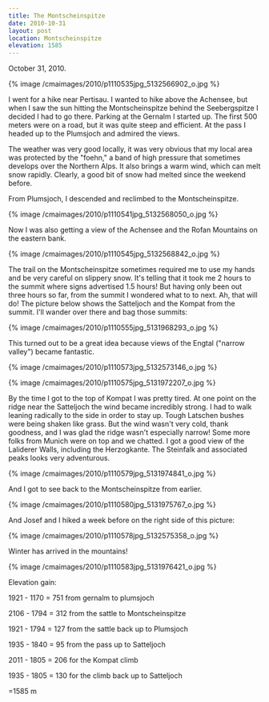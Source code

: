```yaml
---
title: The Montscheinspitze
date: 2010-10-31
layout: post
location: Montscheinspitze
elevation: 1585
---
```


October 31, 2010\.
  
  
{% image /cmaimages/2010/p1110535jpg_5132566902_o.jpg %}
  
I went for a hike near Pertisau. I wanted to hike above the Achensee,
but when I saw the sun hitting the Montscheinspitze behind the Seebergspitze
I decided I had to go there. Parking at the Gernalm I started up. The first
500 meters were on a road, but it was quite steep and efficient. At the
pass I headed up to the Plumsjoch and admired the views.
  
  
The weather was very good locally, it was very obvious that my local area
was protected by the "foehn," a band of high pressure that sometimes develops
over the Northern Alps. It also brings a warm wind, which can melt snow
rapidly. Clearly, a good bit of snow had melted since the weekend before.
  
  
From Plumsjoch, I descended and reclimbed to the Montscheinspitze.
  
  
{% image /cmaimages/2010/p1110541jpg_5132568050_o.jpg %}
  
  
Now I was also getting a view of the Achensee and the Rofan Mountains
on the eastern bank.
  
  
{% image /cmaimages/2010/p1110545jpg_5132568842_o.jpg %}
  
  
The trail on the Montscheinspitze sometimes required me to use my hands
and be very careful on slippery snow. It's telling that it took me 2 hours
to the summit where signs advertised 1.5 hours! But having only been out
three hours so far, from the summit I wondered what to to next. Ah, that
will do! The picture below shows the Satteljoch and the Kompat from the
summit. I'll wander over there and bag those summits:
  
  
{% image /cmaimages/2010/p1110555jpg_5131968293_o.jpg %}
  
  
This turned out to be a great idea because views of the Engtal ("narrow
valley") became fantastic.
  
  
{% image /cmaimages/2010/p1110573jpg_5132573146_o.jpg %}
  
  
{% image /cmaimages/2010/p1110575jpg_5131972207_o.jpg %}
  
  
By the time I got to the top of Kompat I was pretty tired. At one point
on the ridge near the Satteljoch the wind became incredibly strong. I had
to walk leaning radically to the side in order to stay up. Tough Latschen
bushes were being shaken like grass. But the wind wasn't very cold, thank
goodness, and I was glad the ridge wasn't especially narrow! Some more
folks from Munich were on top and we chatted. I got a good view of the
Laliderer Walls, including the Herzogkante. The Steinfalk and associated
peaks looks very adventurous.
  
  
{% image /cmaimages/2010/p1110579jpg_5131974841_o.jpg %}
  
  
And I got to see back to the Montscheinspitze from earlier.
  
  
{% image /cmaimages/2010/p1110580jpg_5131975767_o.jpg %}
  
  
And Josef and I hiked a week before on the right side of this picture:
  
  
{% image /cmaimages/2010/p1110578jpg_5132575358_o.jpg %}
  
  
Winter has arrived in the mountains!
  
  
{% image /cmaimages/2010/p1110583jpg_5131976421_o.jpg %}
  
  
Elevation gain:
  
1921 - 1170 = 751 from gernalm to plumsjoch
  
2106 - 1794 = 312 from the sattle to Montscheinspitze
  
1921 - 1794 = 127 from the sattle back up to Plumsjoch
  
1935 - 1840 = 95 from the pass up to Satteljoch
  
2011 - 1805 = 206 for the Kompat climb
  
1935 - 1805 = 130 for the climb back up to Satteljoch
  
=1585 m
